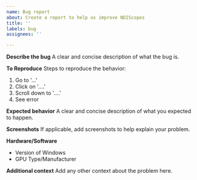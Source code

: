 ```yaml
---
name: Bug report
about: Create a report to help us improve NDIScopes
title: ''
labels: bug
assignees: ''

---
```


**Describe the bug**
A clear and concise description of what the bug is.

**To Reproduce**
Steps to reproduce the behavior:
1. Go to '...'
2. Click on '....'
3. Scroll down to '....'
4. See error

**Expected behavior**
A clear and concise description of what you expected to happen.

**Screenshots**
If applicable, add screenshots to help explain your problem.

**Hardware/Software**
- Version of Windows
- GPU Type/Manufacturer

**Additional context**
Add any other context about the problem here.

